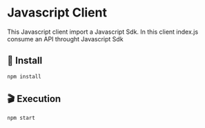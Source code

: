 # Javascript Client
This Javascript client import a Javascript Sdk.
In this client index.js consume an API throught Javascript Sdk

## :rocket: Install

```bash
npm install
```

## :clapper: Execution

```bash
npm start
```